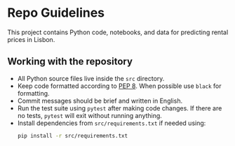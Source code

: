 # Repo Guidelines

This project contains Python code, notebooks, and data for predicting rental prices in Lisbon.

## Working with the repository

- All Python source files live inside the `src` directory.
- Keep code formatted according to [PEP 8](https://peps.python.org/pep-0008/). When possible use `black` for formatting.
- Commit messages should be brief and written in English.
- Run the test suite using `pytest` after making code changes. If there are no tests, `pytest` will exit without running anything.
- Install dependencies from `src/requirements.txt` if needed using:
  ```bash
  pip install -r src/requirements.txt
  ```

